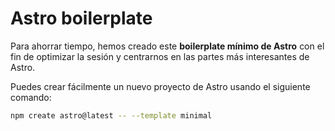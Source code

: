 # Astro boilerplate

Para ahorrar tiempo, hemos creado este **boilerplate mínimo de Astro** con el fin de optimizar la sesión y centrarnos en las partes más interesantes de Astro.

Puedes crear fácilmente un nuevo proyecto de Astro usando el siguiente comando:

```sh
npm create astro@latest -- --template minimal
```
